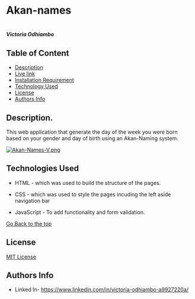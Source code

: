# Akan-names
# 
##### Victoria Odhiambo
## Table of Content
+ [Description](#Description)
+ [Live link](#Live-link)
+ [Installation Requirement](#Installation)
+ [Technology Used](#technologies-used)
+ [License](#license)
+ [Authors Info](#authors-info)
## Description.
<p>This web application that generate the day of the week you were born based on your gender and day of birth using an Akan-Naming system.</p>

[![Akan-Names-V.png](https://i.postimg.cc/cHmxVtD5/Akan-Names-V.png)](https://postimg.cc/mzPW9kWQ)

## Technologies Used
* HTML - which was used to build the structure of the pages.
 
 * CSS - which was used to style the pages incuding the left aside navigation bar
 
 * JavaScript - To add functionality and form validation.

[Go Back to the top](#akan-names)

## License
[MIT License](LICENSE) 

## Authors Info
* Linked In- https://www.linkedin.com/in/victoria-odhiambo-a9927220a/
